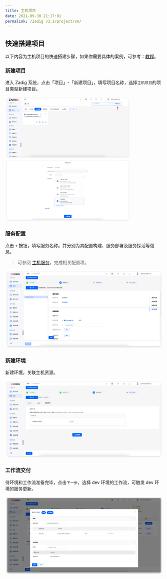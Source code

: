 ```yaml
---
title: 主机项目
date: 2021-09-30 21:17:01
permalink: /Zadig v3.1/project/vm/
---
```


## 快速搭建项目

以下内容为主机项目的快速搭建步骤，如果你需要具体的案例，可参考：[教程](https://www.koderover.com/tutorials-detail/codelabs/cloudhost/index.html?index=..%2F..index#0)。

### 新建项目

进入 Zadig 系统，点击「项目」-「新建项目」，填写项目名称，选择`主机项目`的项目类型新建项目。

<img src="../../../_images/create_project_entrance.png" width="400">
<img src="../../../_images/vm_onboarding_1.png" width="400">

### 服务配置
点击 `+` 按钮，填写服务名称。并分别为其配置构建、服务部署及服务探活等信息。

> 可参阅 [主机服务](/Zadig%20v3.1/project/service/vm/)，完成相关配置项。

![服务配置](../../../_images/vm_onboarding_add_service_220.png)

### 新建环境

新建环境，关联主机资源。

![加入环境](../../../_images/vm_onboarding_3_220.png)

### 工作流交付

待环境和工作流准备完毕，点击`下一步`，选择 dev 环境的工作流，可触发 dev 环境的服务更新。

![工作流交付](../../../_images/vm_onboarding_4_220.png)
